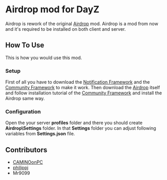 # Airdrop mod for DayZ

Airdrop is rework of the original [Airdrop](https://github.com/CAMINOonPC/DayZ-Airdrop) mod. Airdrop is a mod from now and it's required to be installed on both client and server.

## How To Use

This is how you would use this mod. 

### Setup

First of all you have to download the [Notification Framework](https://steamcommunity.com/workshop/filedetails/?id=1585487785) and the [Community Framework](https://steamcommunity.com/sharedfiles/filedetails/?id=1559212036) to make it work. Then download the [Airdrop](https://steamcommunity.com/sharedfiles/filedetails/?id=1586921998&searchtext=airdrop) itself and follow installation tutorial of the [Community Framework](https://github.com/Jacob-Mango/DayZ-Community-Framework) and install the Airdrop same way.

### Configuration

Open the your server **profiles** folder and there you should create **Airdrop\Settings** folder. In that **Settings** folder you can adjust following variables from **Settings.json** file.

## Contributors

* [CAMINOonPC](https://github.com/CAMINOonPC)
* [philippj](https://github.com/philippj)
* Mr9099





